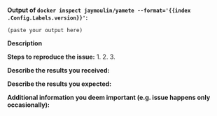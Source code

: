 <!--
DISCLAIMER: As-of 2021, this product does not have a free support team anymore.
If you want this product to be maintained, please support on Patreon.

If you are reporting a new issue, make sure that we do not have any duplicates
already open. You can ensure this by searching the issue list for this
repository. If there is a duplicate, please close your issue and add a comment
to the existing issue instead.

If you suspect your issue is a bug, please edit your issue description to
include the BUG REPORT INFORMATION shown below. If you fail to provide this
information within 7 days, we cannot debug your issue and will close it. We
will, however, reopen it if you later provide the information.

For more information about reporting issues, see
https://github.com/jaymoulin/yamete/blob/master/CONTRIBUTING.md

You do NOT have to include this information if this is a FEATURE REQUEST

If you find this useful, please consider starring the repo and/or donating 
or merch (https://bit.ly/YameteeStore).
People showing interest attract more attention ;)
-->


**Output of `docker inspect jaymoulin/yamete --format='{{index .Config.Labels.version}}'`:**

```
(paste your output here)
```

<!--
Make sure it matches the latest version. To update : `docker pull jaymoulin/yamete`
-->

**Description**

<!--
Briefly describe the problem you are having in a few paragraphs.
-->

**Steps to reproduce the issue:**
1.
2.
3.

**Describe the results you received:**


**Describe the results you expected:**


**Additional information you deem important (e.g. issue happens only occasionally):**
